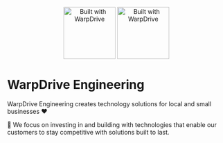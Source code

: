 <p align="center">
  <img
    class="project-logo"
    src="https://github.com/warp-drive-engineering/.github/tree/main/profile/NCC-1701-a-blue.svg#gh-light-mode-only"
    alt="Built with WarpDrive"
    width="120px"
    title="Built with WarpDrive"
    />
  <img
    class="project-logo"
    src="https://github.com/warp-drive-engineering/.github/tree/main/profile/NCC-1701-a.svg#gh-dark-mode-only"
    alt="Built with WarpDrive"
    width="120px"
    title="Built with WarpDrive" />
</p>

# WarpDrive Engineering

WarpDrive Engineering creates technology solutions for local and small businesses :heart:

:rocket: We focus on investing in and building with technologies that enable
our customers to stay competitive with solutions built to last.
